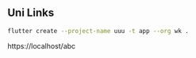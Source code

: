 ## Uni Links

```bash
flutter create --project-name uuu -t app --org wk .
```

https://localhost/abc